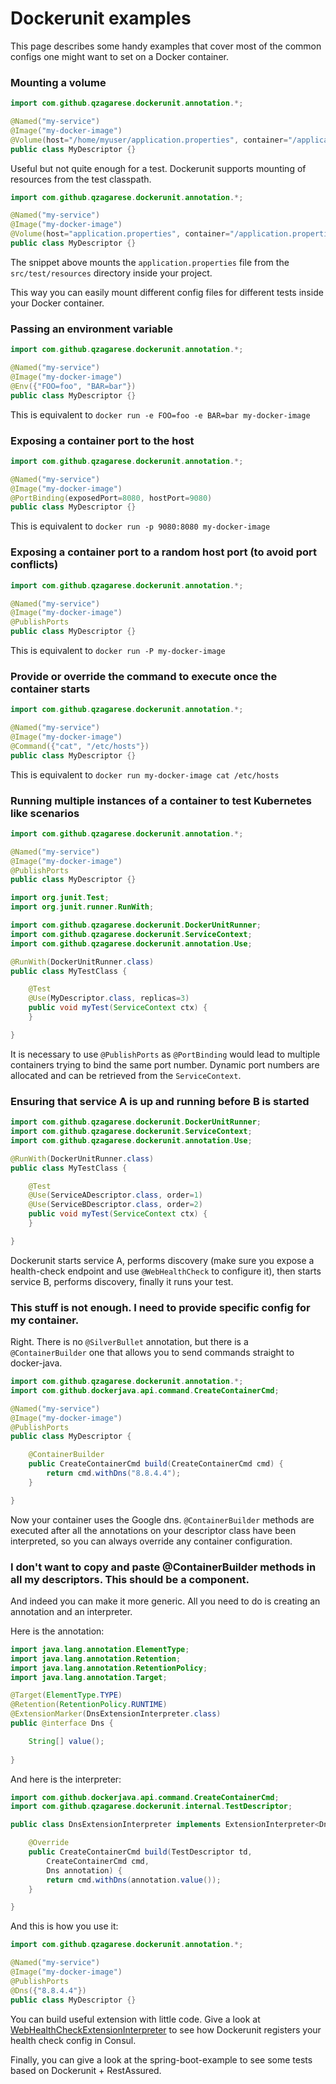 # Dockerunit examples

This page describes some handy examples that cover most of the common configs one might want to set on a Docker container.

### Mounting a volume
```java
import com.github.qzagarese.dockerunit.annotation.*;

@Named("my-service")
@Image("my-docker-image")
@Volume(host="/home/myuser/application.properties", container="/application.properties")
public class MyDescriptor {}
``` 
Useful but not quite enough for a test. Dockerunit supports mounting of resources from the test classpath.

```java
import com.github.qzagarese.dockerunit.annotation.*;

@Named("my-service")
@Image("my-docker-image")
@Volume(host="application.properties", container="/application.properties", useClasspath=true)
public class MyDescriptor {}
``` 
The snippet above mounts the `application.properties` file from the `src/test/resources` directory inside your project.

This way you can easily mount different config files for different tests inside your Docker container.

### Passing an environment variable
```java
import com.github.qzagarese.dockerunit.annotation.*;

@Named("my-service")
@Image("my-docker-image")
@Env({"FOO=foo", "BAR=bar"})
public class MyDescriptor {}
``` 
This is equivalent to `docker run -e FOO=foo -e BAR=bar my-docker-image`

### Exposing a container port to the host
```java
import com.github.qzagarese.dockerunit.annotation.*;

@Named("my-service")
@Image("my-docker-image")
@PortBinding(exposedPort=8080, hostPort=9080) 
public class MyDescriptor {}
``` 
This is equivalent to `docker run -p 9080:8080 my-docker-image`

### Exposing a container port to a random host port (to avoid port conflicts)
```java
import com.github.qzagarese.dockerunit.annotation.*;

@Named("my-service")
@Image("my-docker-image")
@PublishPorts
public class MyDescriptor {}
``` 
This is equivalent to `docker run -P my-docker-image`

### Provide or override the command to execute once the container starts
```java
import com.github.qzagarese.dockerunit.annotation.*;

@Named("my-service")
@Image("my-docker-image")
@Command({"cat", "/etc/hosts"})
public class MyDescriptor {}
``` 
This is equivalent to `docker run my-docker-image cat /etc/hosts`

### Running multiple instances of a container to test Kubernetes like scenarios
```java
import com.github.qzagarese.dockerunit.annotation.*;

@Named("my-service")
@Image("my-docker-image")
@PublishPorts
public class MyDescriptor {}

import org.junit.Test;
import org.junit.runner.RunWith;

import com.github.qzagarese.dockerunit.DockerUnitRunner;
import com.github.qzagarese.dockerunit.ServiceContext;
import com.github.qzagarese.dockerunit.annotation.Use;

@RunWith(DockerUnitRunner.class)
public class MyTestClass {

	@Test
	@Use(MyDescriptor.class, replicas=3)	
	public void myTest(ServiceContext ctx) {
	}

}

``` 
It is necessary to use `@PublishPorts` as `@PortBinding` would lead to multiple containers trying to bind the same port number.
Dynamic port numbers are allocated and can be retrieved from the `ServiceContext`.

### Ensuring that service A is up and running before B is started
```java
import com.github.qzagarese.dockerunit.DockerUnitRunner;
import com.github.qzagarese.dockerunit.ServiceContext;
import com.github.qzagarese.dockerunit.annotation.Use;

@RunWith(DockerUnitRunner.class)
public class MyTestClass {

	@Test
	@Use(ServiceADescriptor.class, order=1)
	@Use(ServiceBDescriptor.class, order=2)	
	public void myTest(ServiceContext ctx) {
	}

}

``` 
Dockerunit starts service A, performs discovery (make sure you expose a health-check endpoint and use `@WebHealthCheck` to configure it), then starts service B, performs discovery, finally it runs your test.

### This stuff is not enough. I need to provide specific config for my container.
Right. There is no `@SilverBullet` annotation, but there is a `@ContainerBuilder` one that allows you to send commands straight to docker-java.
```java
import com.github.qzagarese.dockerunit.annotation.*;
import com.github.dockerjava.api.command.CreateContainerCmd;

@Named("my-service")
@Image("my-docker-image")
@PublishPorts
public class MyDescriptor {

	@ContainerBuilder
	public CreateContainerCmd build(CreateContainerCmd cmd) {
		return cmd.withDns("8.8.4.4");
	}

}

```
Now your container uses the Google dns.
`@ContainerBuilder` methods are executed after all the annotations on your descriptor class have been interpreted, so you can always override any container configuration.

### I don't want to copy and paste @ContainerBuilder methods in all my descriptors. This should be a component.
And indeed you can make it more generic.
All you need to do is creating an annotation and an interpreter.

Here is the annotation:
```java
import java.lang.annotation.ElementType;
import java.lang.annotation.Retention;
import java.lang.annotation.RetentionPolicy;
import java.lang.annotation.Target;

@Target(ElementType.TYPE)
@Retention(RetentionPolicy.RUNTIME)
@ExtensionMarker(DnsExtensionInterpreter.class)
public @interface Dns {

	String[] value();
	
}
```
And here is the interpreter:
```java
import com.github.dockerjava.api.command.CreateContainerCmd;
import com.github.qzagarese.dockerunit.internal.TestDescriptor;

public class DnsExtensionInterpreter implements ExtensionInterpreter<Dns> {

	@Override
	public CreateContainerCmd build(TestDescriptor td, 
		CreateContainerCmd cmd, 
		Dns annotation) {
		return cmd.withDns(annotation.value());
	}

}
```
And this is how you use it:
```java
import com.github.qzagarese.dockerunit.annotation.*;

@Named("my-service")
@Image("my-docker-image")
@PublishPorts
@Dns({"8.8.4.4"})
public class MyDescriptor {}
```
You can build useful extension with little code. Give a look at [WebHealthCheckExtensionInterpreter](https://github.com/qzagarese/dockerunit/blob/master/dockerunit-consul/src/main/java/com/github/qzagarese/dockerunit/discovery/consul/annotation/impl/WebHealthCheckExtensionInterpreter.java)
 to see how Dockerunit registers your health check config in Consul.
 
Finally, you can give a look at the spring-boot-example to see some tests based on Dockerunit + RestAssured.